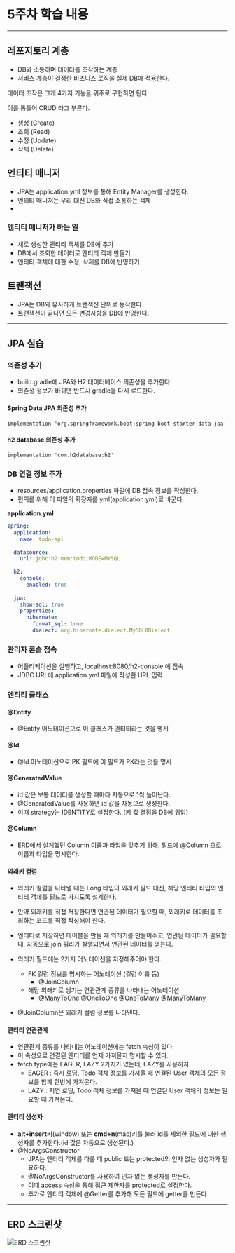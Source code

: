 # 5주차 학습 내용

---

## 레포지토리 계층
- DB와 소통하며 데이터를 조작하는 계층
- 서비스 계층이 결정한 비즈니스 로직을 실제 DB에 적용한다.

데이터 조작은 크게 4가지 기능을 위주로 구현하면 된다.

이를 통틀어 CRUD 라고 부른다.
- 생성 (Create)
- 조회 (Read)
- 수정 (Update)
- 삭제 (Delete)

## 엔티티 매니저
- JPA는 application.yml 정보를 통해 Entity Manager를 생성한다.
- 엔티티 매니저는 우리 대신 DB와 직접 소통하는 객체
- 
### 엔티티 매니저가 하는 일
- 새로 생성한 엔티티 객체를 DB에 추가
- DB에서 조회한 데이터로 엔티티 객체 만들기
- 엔티티 객체에 대한 수정, 삭제를 DB에 반영하기

## 트랜잭션
- JPA는 DB와 유사하게 트랜잭션 단위로 동작한다.
- 트랜잭션이 끝나면 모든 변경사항을 DB에 반영한다.

---

## JPA 실습

### 의존성 추가
- build.gradle에 JPA와 H2 데이터베이스 의존성을 추가한다.
- 의존성 정보가 바뀌면 반드시 gradle을 다시 로드한다.

#### Spring Data JPA 의존성 추가
```
implementation 'org.springframework.boot:spring-boot-starter-data-jpa'
```

#### h2 database 의존성 추가
```
implementation 'com.h2database:h2'
```

### DB 연결 정보 추가
- resources/application.properties 파일에 DB 접속 정보를 작성한다.
- 편의를 위해 이 파일의 확장자를 yml(application.yml)로 바꾼다.

**application.yml**
```yaml
spring:
  application:
    name: todo-api
  
  datasource:
    url: jdbc:h2:mem:todo;MODE=MYSQL
  
  h2:
    console:
      enabled: true
    
  jpa:
    show-sql: true
    properties:
      hibernate:
        format_sql: true
        dialect: org.hibernate.dialect.MySQL8Dialect
```

### 관리자 콘솔 접속
- 어플리케이션을 실행하고, localhost:8080/h2-console 에 접속
- JDBC URL에 application.yml 파일에 작성한 URL 입력


### 엔티티 클래스
#### @Entity
- @Entity 어노테이션으로 이 클래스가 엔티티라는 것을 명시
  
#### @Id
- @Id 어노테이션으로 PK 필드에 이 필드가 PK라는 것을 명시
  
#### @GeneratedValue
- id 값은 보통 데이터를 생성할 때마다 자동으로 1씩 늘어난다.
- @GeneratedValue를 사용하면 id 값을 자동으로 생성한다.
- 이때 strategy는 IDENTITY로 설정한다. (키 값 결정을 DB에 위임)
  
#### @Column
- ERD에서 설계했던 Column 이름과 타입을 맞추기 위해,
필드에 @Column 으로 이름과 타입을 명시한다.

#### 외래키 컬럼
- 외래키 컬럼을 나타낼 때는 Long 타입의 외래키 필드 대신,
해당 엔티티 타입의 엔티티 객체를 필드로 가지도록 설계한다.

- 만약 외래키를 직접 저장한다면 연관된 데이터가 필요할 때,
외래키로 데이터를 조회하는 코드를 직접 작성해야 한다.

- 엔티티로 저장하면 테이블을 만들 때 외래키를 만들어주고,
연관된 데이터가 필요할 때, 자동으로 join 쿼리가 실행되면서
연관된 데이터를 얻는다.

- 외래키 필드에는 2가지 어노테이션을 지정해주어야 한다.
  - FK 컬럼 정보를 명시하는 어노테이션 (컬럼 이름 등)
    - @JoinColumn
  - 해당 외래키로 생기는 연관관계 종류를 나타내는 어노테이션
    - @ManyToOne @OneToOne @OneToMany @ManyToMany

- @JoinColumn은 외래키 컬럼 정보를 나타낸다.


#### 엔티티 연관관계
- 연관관계 종류를 나타내는 어노테이션에는 fetch 속성이 있다.
- 이 속성으로 연결된 엔티티를 언제 가져올지 명시할 수 있다.
- fetch type에는 EAGER, LAZY 2가지가 있는데, LAZY를 사용하자.
  - EAGER : 즉시 로딩, Todo 객체 정보를 가져올 때 연결된 User 객체의 모든 정보를 함께 한번에 가져온다.
  - LAZY : 지연 로딩, Todo 객체 정보를 가져올 때 연결된 User 객체의 정보는 필요할 때 가져온다.

#### 엔티티 생성자
- **alt+insert**키(window) 또는 **cmd+n**(mac)키를 눌러 id를 제외한 필드에 대한 생성자를 추가한다.(id 값은 자동으로 생성된다.)
- @NoArgsConstructor
  - JPA는 엔티티 객체를 다룰 때 public 또는 protected의 인자 없는 생성자가 필요하다.
  - @NoArgsConstructor를 사용하여 인자 없는 생성자를 만든다.
  - 이때 access 속성을 통해 접근 제한자를 protected로 설정한다.
  - 추가로 엔티티 객체에 @Getter를 추가해 모든 필드에 getter를 만든다.

---

## ERD 스크린샷
![ERD 스크린샷](./erd_img.png)
